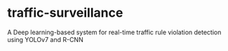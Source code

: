 # traffic-surveillance
A Deep learning-based system for real-time traffic rule violation detection using YOLOv7 and R-CNN
